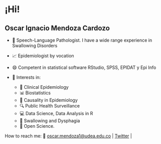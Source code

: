 # ¡Hi! 

## Oscar Ignacio Mendoza Cardozo



- :tongue: Speech-Language Pathologist. I have a wide range experience in Swallowing Disorders

- :chart_with_upwards_trend: Epidemiologist by vocation

- 😄 Competent in statistical software RStudio, SPSS, EPIDAT y Epi Info

- :pushpin:  Interests in:
  -  :microscope: Clinical Epidemiology
  -  :bar_chart: Biostatistics
  -  :dart: Causality in Epidemiology
  -  :mag: Public Health Surveillance
  -  :computer: Data Science, Data Analysis in R
  -  :tongue: Swallowing and Dysphagia
  -  :rocket: Open Science.

How to reach me: :email: oscar.mendoza1@udea.edu.co | [Twitter](https://twitter.com/OscarIgnacioMz) | 
